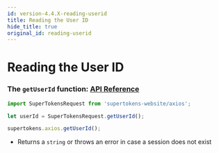 ```yaml
---
id: version-4.4.X-reading-userid
title: Reading the User ID
hide_title: true
original_id: reading-userid
---
```


# Reading the User ID

### The ```getUserId``` function: [API Reference](../api-reference/axios#getuserid)

<!--DOCUSAURUS_CODE_TABS-->
<!--Via NPM-->
```ts
import SuperTokensRequest from 'supertokens-website/axios';

let userId = SuperTokensRequest.getUserId();
```
<!--Via script tag-->
```js
supertokens.axios.getUserId();
```
<!--END_DOCUSAURUS_CODE_TABS-->

- Returns a ```string``` or throws an error in case a session does not exist

